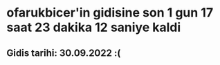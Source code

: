 # ofarukbicer'in gidisine son 1 gun 17 saat 23 dakika 12 saniye kaldi

## Gidis tarihi: 30.09.2022 :(
